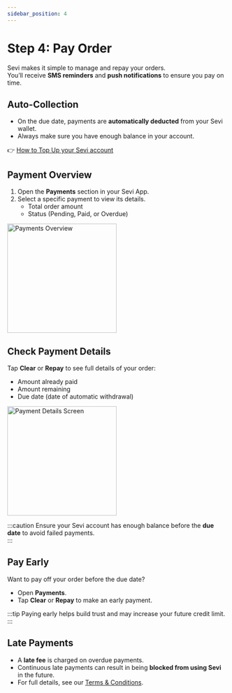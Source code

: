 ```yaml
---
sidebar_position: 4
---
```


# Step 4: Pay Order

Sevi makes it simple to manage and repay your orders.  
You’ll receive **SMS reminders** and **push notifications** to ensure you pay on time.  


## Auto-Collection
- On the due date, payments are **automatically deducted** from your Sevi wallet.  
- Always make sure you have enough balance in your account.  

👉 [How to Top Up your Sevi account](/docs/buyer/topup)  


## Payment Overview
1. Open the **Payments** section in your Sevi App.  
2. Select a specific payment to view its details.  
   - Total order amount  
   - Status (Pending, Paid, or Overdue)  

<img src="/img/repay-order.png" alt="Payments Overview" width="250"/>  


## Check Payment Details
Tap **Clear** or **Repay** to see full details of your order:  
- Amount already paid  
- Amount remaining  
- Due date (date of automatic withdrawal)  

<img src="/img/payment-details.png" alt="Payment Details Screen" width="250"/>  

:::caution
Ensure your Sevi account has enough balance before the **due date** to avoid failed payments.  
:::


## Pay Early
Want to pay off your order before the due date?  
- Open **Payments**.  
- Tap **Clear** or **Repay** to make an early payment.  

:::tip
Paying early helps build trust and may increase your future credit limit.  
:::


## Late Payments
- A **late fee** is charged on overdue payments.  
- Continuous late payments can result in being **blocked from using Sevi** in the future.  
- For full details, see our [Terms & Conditions](/termsConditions).  

<!-- <img src="/img/latepayment2.png" alt="Late Payment Warning" width="200"/> -->  
